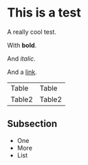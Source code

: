 # This is a test

A really cool test.

With **bold**.

And *italic*.

And a [link](http://www.google.com).

<table>
    <tr><td>Table</td>
        <td>Table</td>
    </tr>
    <tr>
        <td>Table2</td>
        <td>Table2</td>
    </tr>
</table>

## Subsection

* One
* More
* List